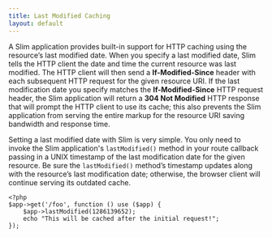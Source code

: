 ```yaml
---
title: Last Modified Caching
layout: default
---
```


A Slim application provides built-in support for HTTP caching using the resource’s last modified date. When you
specify a last modified date, Slim tells the HTTP client the date and time the current resource was last modified.
The HTTP client will then send a **If-Modified-Since** header with each subsequent HTTP request for the given
resource URI. If the last modification date you specify matches the **If-Modified-Since** HTTP request header,
the Slim application will return a **304 Not Modified** HTTP response that will prompt the HTTP client to use
its cache; this also prevents the Slim application from serving the entire markup for the resource URI saving
bandwidth and response time.

Setting a last modified date with Slim is very simple. You only need to invoke the Slim application's `lastModified()`
method in your route callback passing in a UNIX timestamp of the last modification date for the given resource.
Be sure the `lastModified()` method’s timestamp updates along with the resource’s last modification date; otherwise,
the browser client will continue serving its outdated cache.

    <?php
    $app->get('/foo', function () use ($app) {
        $app->lastModified(1286139652);
        echo "This will be cached after the initial request!";
    });
